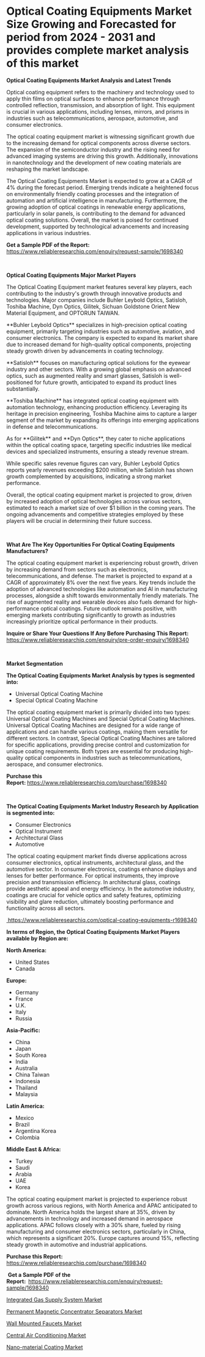 <p><h1>Optical Coating Equipments Market Size Growing and Forecasted for period from 2024 - 2031 and provides complete market analysis of this market</h1></p><p><strong>Optical Coating Equipments Market Analysis and Latest Trends</strong></p>
<p><p>Optical coating equipment refers to the machinery and technology used to apply thin films on optical surfaces to enhance performance through controlled reflection, transmission, and absorption of light. This equipment is crucial in various applications, including lenses, mirrors, and prisms in industries such as telecommunications, aerospace, automotive, and consumer electronics. </p><p>The optical coating equipment market is witnessing significant growth due to the increasing demand for optical components across diverse sectors. The expansion of the semiconductor industry and the rising need for advanced imaging systems are driving this growth. Additionally, innovations in nanotechnology and the development of new coating materials are reshaping the market landscape. </p><p>The Optical Coating Equipments Market is expected to grow at a CAGR of 4% during the forecast period. Emerging trends indicate a heightened focus on environmentally friendly coating processes and the integration of automation and artificial intelligence in manufacturing. Furthermore, the growing adoption of optical coatings in renewable energy applications, particularly in solar panels, is contributing to the demand for advanced optical coating solutions. Overall, the market is poised for continued development, supported by technological advancements and increasing applications in various industries.</p></p>
<p><strong>Get a Sample PDF of the Report:&nbsp;</strong> <a href="https://www.reliableresearchiq.com/enquiry/request-sample/1698340?utm_campaign=1117&utm_medium=2&utm_source=Github&utm_content=ia&utm_term=04102024&utm_id=optical-coating-equipments">https://www.reliableresearchiq.com/enquiry/request-sample/1698340</a></p>
<p>&nbsp;</p>
<p><strong>Optical Coating Equipments Major Market Players</strong></p>
<p><p>The Optical Coating Equipment market features several key players, each contributing to the industry's growth through innovative products and technologies. Major companies include Buhler Leybold Optics, Satisloh, Toshiba Machine, Dyn Optics, Gilitek, Sichuan Goldstone Orient New Material Equipment, and OPTORUN TAIWAN.</p><p>**Buhler Leybold Optics** specializes in high-precision optical coating equipment, primarily targeting industries such as automotive, aviation, and consumer electronics. The company is expected to expand its market share due to increased demand for high-quality optical components, projecting steady growth driven by advancements in coating technology.</p><p>**Satisloh** focuses on manufacturing optical solutions for the eyewear industry and other sectors. With a growing global emphasis on advanced optics, such as augmented reality and smart glasses, Satisloh is well-positioned for future growth, anticipated to expand its product lines substantially.</p><p>**Toshiba Machine** has integrated optical coating equipment with automation technology, enhancing production efficiency. Leveraging its heritage in precision engineering, Toshiba Machine aims to capture a larger segment of the market by expanding its offerings into emerging applications in defense and telecommunications.</p><p>As for **Gilitek** and **Dyn Optics**, they cater to niche applications within the optical coating space, targeting specific industries like medical devices and specialized instruments, ensuring a steady revenue stream.</p><p>While specific sales revenue figures can vary, Buhler Leybold Optics reports yearly revenues exceeding $200 million, while Satisloh has shown growth complemented by acquisitions, indicating a strong market performance.</p><p>Overall, the optical coating equipment market is projected to grow, driven by increased adoption of optical technologies across various sectors, estimated to reach a market size of over $1 billion in the coming years. The ongoing advancements and competitive strategies employed by these players will be crucial in determining their future success.</p></p>
<p>&nbsp;</p>
<p><strong>What Are The Key Opportunities For Optical Coating Equipments Manufacturers?</strong></p>
<p><p>The optical coating equipment market is experiencing robust growth, driven by increasing demand from sectors such as electronics, telecommunications, and defense. The market is projected to expand at a CAGR of approximately 8% over the next five years. Key trends include the adoption of advanced technologies like automation and AI in manufacturing processes, alongside a shift towards environmentally friendly materials. The rise of augmented reality and wearable devices also fuels demand for high-performance optical coatings. Future outlook remains positive, with emerging markets contributing significantly to growth as industries increasingly prioritize optical performance in their products.</p></p>
<p><strong>Inquire or Share Your Questions If Any Before Purchasing This Report:</strong> <a href="https://www.reliableresearchiq.com/enquiry/pre-order-enquiry/1698340?utm_campaign=1117&utm_medium=2&utm_source=Github&utm_content=ia&utm_term=04102024&utm_id=optical-coating-equipments">https://www.reliableresearchiq.com/enquiry/pre-order-enquiry/1698340</a></p>
<p>&nbsp;</p>
<p><strong>Market Segmentation</strong></p>
<p><strong>The Optical Coating Equipments Market Analysis by types is segmented into:</strong></p>
<p><ul><li>Universal Optical Coating Machine</li><li>Special Optical Coating Machine</li></ul></p>
<p><p>The optical coating equipment market is primarily divided into two types: Universal Optical Coating Machines and Special Optical Coating Machines. Universal Optical Coating Machines are designed for a wide range of applications and can handle various coatings, making them versatile for different sectors. In contrast, Special Optical Coating Machines are tailored for specific applications, providing precise control and customization for unique coating requirements. Both types are essential for producing high-quality optical components in industries such as telecommunications, aerospace, and consumer electronics.</p></p>
<p><strong>Purchase this Report:&nbsp;</strong><a href="https://www.reliableresearchiq.com/purchase/1698340?utm_campaign=1117&utm_medium=2&utm_source=Github&utm_content=ia&utm_term=04102024&utm_id=optical-coating-equipments">https://www.reliableresearchiq.com/purchase/1698340</a></p>
<p>&nbsp;</p>
<p><strong>The Optical Coating Equipments Market Industry Research by Application is segmented into:</strong></p>
<p><ul><li>Consumer Electronics</li><li>Optical Instrument</li><li>Architectural Glass</li><li>Automotive</li></ul></p>
<p><p>The optical coating equipment market finds diverse applications across consumer electronics, optical instruments, architectural glass, and the automotive sector. In consumer electronics, coatings enhance displays and lenses for better performance. For optical instruments, they improve precision and transmission efficiency. In architectural glass, coatings provide aesthetic appeal and energy efficiency. In the automotive industry, coatings are crucial for vehicle optics and safety features, optimizing visibility and glare reduction, ultimately boosting performance and functionality across all sectors.</p></p>
<p><a href="https://www.reliableresearchiq.com/optical-coating-equipments-r1698340?utm_campaign=1117&utm_medium=2&utm_source=Github&utm_content=ia&utm_term=04102024&utm_id=optical-coating-equipments">&nbsp;https://www.reliableresearchiq.com/optical-coating-equipments-r1698340</a></p>
<p><strong>In terms of Region, the Optical Coating Equipments Market Players available by Region are:</strong></p>
<p>
    <p> <strong> North America: </strong>
        <ul>
            <li>United States</li>
            <li>Canada</li>
        </ul>
        </p> 
    <p> <strong> Europe: </strong>
        <ul>
            <li>Germany</li>
            <li>France</li>
            <li>U.K.</li>
            <li>Italy</li>
            <li>Russia</li>
        </ul>
        </p> 
    <p> <strong> Asia-Pacific: </strong>
        <ul>
            <li>China</li>
            <li>Japan</li>
            <li>South Korea</li>
            <li>India</li>
            <li>Australia</li>
            <li>China Taiwan</li>
            <li>Indonesia</li>
            <li>Thailand</li>
            <li>Malaysia</li>
        </ul>
        </p> 
    <p> <strong> Latin America: </strong>
        <ul>
            <li>Mexico</li>
            <li>Brazil</li>
            <li>Argentina Korea</li>
            <li>Colombia</li>
        </ul>
        </p> 
    <p> <strong> Middle East & Africa: </strong>
        <ul>
            <li>Turkey</li>
            <li>Saudi</li>
            <li>Arabia</li>
            <li>UAE</li>
            <li>Korea</li>
        </ul>
    </p>
    </p>
<p><p>The optical coating equipment market is projected to experience robust growth across various regions, with North America and APAC anticipated to dominate. North America holds the largest share at 35%, driven by advancements in technology and increased demand in aerospace applications. APAC follows closely with a 30% share, fueled by rising manufacturing and consumer electronics sectors, particularly in China, which represents a significant 20%. Europe captures around 15%, reflecting steady growth in automotive and industrial applications.</p></p>
<p><strong>Purchase this Report: </strong><a href="https://www.reliableresearchiq.com/purchase/1698340?utm_campaign=1117&utm_medium=2&utm_source=Github&utm_content=ia&utm_term=04102024&utm_id=optical-coating-equipments">https://www.reliableresearchiq.com/purchase/1698340</a></p>
<p>&nbsp;<strong>Get a Sample PDF of the Report:&nbsp;&nbsp;</strong><a href="https://www.reliableresearchiq.com/enquiry/request-sample/1698340?utm_campaign=1117&utm_medium=2&utm_source=Github&utm_content=ia&utm_term=04102024&utm_id=optical-coating-equipments">https://www.reliableresearchiq.com/enquiry/request-sample/1698340</a></p>
<p><strong></strong></p>
<p><p><a href="https://issuu.com/reportprime-2/docs/integrated-gas-supply-system-market_4a0802da3979fa?utm_campaign=1117&utm_medium=2&utm_source=Github&utm_content=ia&utm_term=04102024&utm_id=optical-coating-equipments">Integrated Gas Supply System Market</a></p><p><a href="https://github.com/LoretaDushku585/Market-Research-Report-List-1/blob/main/permanent-magnetic-concentrator-separators-market.md?utm_campaign=1117&utm_medium=2&utm_source=Github&utm_content=ia&utm_term=04102024&utm_id=optical-coating-equipments">Permanent Magnetic Concentrator Separators Market</a></p><p><a href="https://www.linkedin.com/pulse/strategic-roadmap-global-wall-mounted-faucets-market-insights-ho5gf?utm_campaign=1117&utm_medium=2&utm_source=Github&utm_content=ia&utm_term=04102024&utm_id=optical-coating-equipments">Wall Mounted Faucets Market</a></p><p><a href="https://www.linkedin.com/pulse/navigating-central-air-conditioning-market-expert-analysis-cw48f?utm_campaign=1117&utm_medium=2&utm_source=Github&utm_content=ia&utm_term=04102024&utm_id=optical-coating-equipments">Central Air Conditioning Market</a></p><p><a href="https://github.com/indrystar/Market-Research-Report-List-5/blob/main/nano-material-coating-market.md?utm_campaign=1117&utm_medium=2&utm_source=Github&utm_content=ia&utm_term=04102024&utm_id=optical-coating-equipments">Nano-material Coating Market</a></p></p>